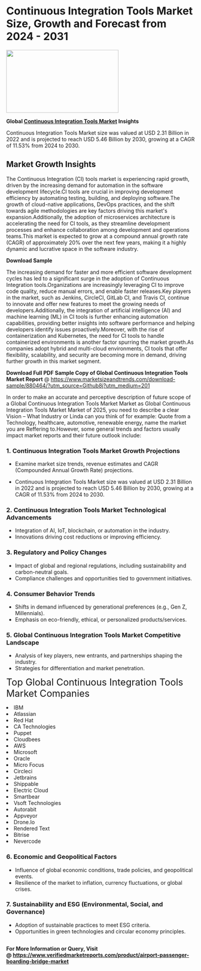 <H1>Continuous Integration Tools Market Size, Growth and Forecast from 2024 - 2031</H1><img class="aligncenter size-medium wp-image-584254" src="https://thirdeyenews.in/wp-content/uploads/2024/09/Global-Market-Research-300x168.jpeg" alt="" width="300" height="168" /><p><strong>Global&nbsp;<a href="https://www.marketsizeandtrends.com/download-sample/880464/?utm_source=Github8j?utm_medium=201">Continuous Integration Tools Market</a> Insights</strong></p><p>Continuous Integration Tools Market size was valued at USD 2.31 Billion in 2022 and is projected to reach USD 5.46 Billion by 2030, growing at a CAGR of 11.53% from 2024 to 2030.</p><p><h2>Market Growth Insights</h2> <p>The Continuous Integration (CI) tools market is experiencing rapid growth, driven by the increasing demand for automation in the software development lifecycle.CI tools are crucial in improving development efficiency by automating testing, building, and deploying software.The growth of cloud-native applications, DevOps practices, and the shift towards agile methodologies are key factors driving this market's expansion.Additionally, the adoption of microservices architecture is accelerating the need for CI tools, as they streamline development processes and enhance collaboration among development and operations teams.This market is expected to grow at a compound annual growth rate (CAGR) of approximately 20% over the next few years, making it a highly dynamic and lucrative space in the software industry.</p> <p><strong>Download Sample</strong></p> <p>The increasing demand for faster and more efficient software development cycles has led to a significant surge in the adoption of Continuous Integration tools.Organizations are increasingly leveraging CI to improve code quality, reduce manual errors, and enable faster releases.Key players in the market, such as Jenkins, CircleCI, GitLab CI, and Travis CI, continue to innovate and offer new features to meet the growing needs of developers.Additionally, the integration of artificial intelligence (AI) and machine learning (ML) in CI tools is further enhancing automation capabilities, providing better insights into software performance and helping developers identify issues proactively.Moreover, with the rise of containerization and Kubernetes, the need for CI tools to handle containerized environments is another factor spurring the market growth.As companies adopt hybrid and multi-cloud environments, CI tools that offer flexibility, scalability, and security are becoming more in demand, driving further growth in this market segment.</p> <p><span class=""><strong>Download Full PDF Sample Copy of Global Continuous Integration Tools Market Report</strong> @ <a href="https://www.marketsizeandtrends.com/download-sample/880464/?utm_source=Github8j?utm_medium=201" target="_blank">https://www.marketsizeandtrends.com/download-sample/880464/?utm_source=Github8j?utm_medium=201</a></span></p><p>In order to make an accurate and perceptive description of future scope of a Global&nbsp;Continuous Integration Tools Market Market as Global&nbsp;Continuous Integration Tools Market Market of 2025, you need to describe a clear Vision &ndash; What Industry or Linda can you think of for example: Quote from a Technology, healthcare, automotive, renewable energy, name the market you are Reffering to.However, some general trends and factors usually impact market reports and their future outlook include:</p><h3>1.&nbsp;<strong>Continuous Integration Tools Market Growth Projections</strong></h3><ul><li>Examine market size trends, revenue estimates and CAGR (Compounded Annual Growth Rate) projections.</li><li><p>Continuous Integration Tools Market size was valued at USD 2.31 Billion in 2022 and is projected to reach USD 5.46 Billion by 2030, growing at a CAGR of 11.53% from 2024 to 2030.</p></li></ul><h3>2.&nbsp;<strong>Continuous Integration Tools Market Technological Advancements</strong></h3><ul><li>Integration of AI, IoT, blockchain, or automation in the industry.</li><li>Innovations driving cost reductions or improving efficiency.</li></ul><h3>3.&nbsp;<strong>Regulatory and Policy Changes</strong></h3><ul><li>Impact of global and regional regulations, including sustainability and carbon-neutral goals.</li><li>Compliance challenges and opportunities tied to government initiatives.</li></ul><h3>4.&nbsp;<strong>Consumer Behavior Trends</strong></h3><ul><li>Shifts in demand influenced by generational preferences (e.g., Gen Z, Millennials).</li><li>Emphasis on eco-friendly, ethical, or personalized products/services.</li></ul><h3>5.&nbsp;<strong>Global Continuous Integration Tools Market Competitive Landscape</strong></h3><ul><li>Analysis of key players, new entrants, and partnerships shaping the industry.</li><li>Strategies for differentiation and market penetration.</li></ul><p data-pm-slice="1 1 []"><span style="color: inherit; font-family: inherit; font-size: 25px;">Top Global Continuous Integration Tools Market Companies</span></p><div class="" data-test-id=""><p><li>IBM</li><li> Atlassian</li><li> Red Hat</li><li> CA Technologies</li><li> Puppet</li><li> Cloudbees</li><li> AWS</li><li> Microsoft</li><li> Oracle</li><li> Micro Focus</li><li> Circleci</li><li> Jetbrains</li><li> Shippable</li><li> Electric Cloud</li><li> Smartbear</li><li> Vsoft Technologies</li><li> Autorabit</li><li> Appveyor</li><li> Drone.Io</li><li> Rendered Text</li><li> Bitrise</li><li> Nevercode</li></p></div><h3>6.&nbsp;<strong>Economic and Geopolitical Factors</strong></h3><ul><li>Influence of global economic conditions, trade policies, and geopolitical events.</li><li>Resilience of the market to inflation, currency fluctuations, or global crises.</li></ul><h3>7.&nbsp;<strong>Sustainability and ESG (Environmental, Social, and Governance)</strong></h3><ul><li>Adoption of sustainable practices to meet ESG criteria.</li><li>Opportunities in green technologies and circular economy principles.</li></ul><h2><strong style="font-size: 14px;">For More Information or Query, Visit @&nbsp;</strong><a style="background-color: #ffffff; font-size: 14px;" href="https://www.marketsizeandtrends.com/report/continuous-integration-tools-market/" target="_blank">https://www.verifiedmarketreports.com/product/airport-passenger-boarding-bridge-market</a></h2>